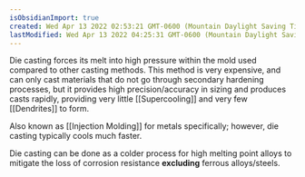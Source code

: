 ```yaml
---
isObsidianImport: true
created: Wed Apr 13 2022 02:53:21 GMT-0600 (Mountain Daylight Saving Time)
lastModified: Wed Apr 13 2022 04:25:31 GMT-0600 (Mountain Daylight Saving Time)
---
```

Die casting forces its melt into high pressure within the mold used compared to other casting methods. This method is very expensive, and can only cast materials that do not go through secondary hardening processes, but it provides high precision/accuracy in sizing and produces casts rapidly, providing very little [[Supercooling]] and very few [[Dendrites]] to form.

Also known as [[Injection Molding]] for metals specifically; however, die casting typically cools much faster.

Die casting can be done as a colder process for high melting point alloys to mitigate the loss of corrosion resistance **excluding** ferrous alloys/steels.